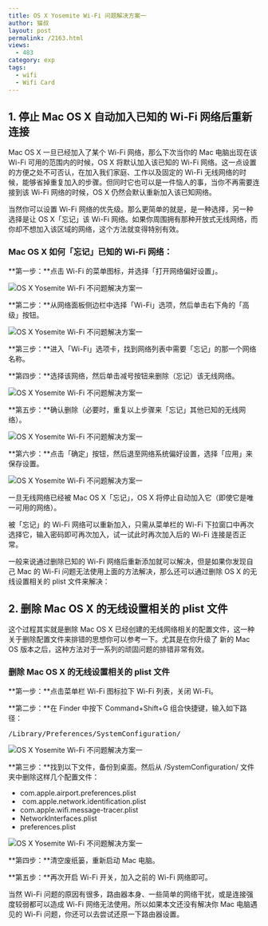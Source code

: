 ```yaml
---
title: OS X Yosemite Wi-Fi 问题解决方案一
author: 猫叔
layout: post
permalink: /2163.html
views:
  - 483
category: exp
tags:
  - wifi
  - Wifi Card
---
```

## 1. 停止 Mac OS X 自动加入已知的 Wi-Fi 网络后重新连接

Mac OS X 一旦已经加入了某个 Wi-Fi 网络，那么下次当你的 Mac 电脑出现在该 Wi-Fi 可用的范围内的时候，OS X 将默认加入该已知的 Wi-Fi 网络。这一点设置的方便之处不可否认，在加入我们家庭、工作以及固定的 Wi-Fi 无线网络的时候，能够省掉重复加入的步骤。但同时它也可以是一件恼人的事，当你不再需要连接到该 Wi-Fi 网络的时候，OS X 仍然会默认重新加入该已知网络。

当然你可以设置 Wi-Fi 网络的优先级。那么更简单的就是，是一种选择，另一种选择是让 OS X「忘记」该 Wi-Fi 网络。如果你周围拥有那种开放式无线网络，而你却不想加入该区域的网络，这个方法就变得特别有效。

### Mac OS X 如何「忘记」已知的 Wi-Fi 网络：

**第一步：**点击 Wi-Fi 的菜单图标，并选择「打开网络偏好设置」。

![OS X Yosemite Wi-Fi 不问题解决方案一][1]

**第二步：**从网络面板侧边栏中选择「Wi-Fi」选项，然后单击右下角的「高级」按钮。

![OS X Yosemite Wi-Fi 不问题解决方案一][2]

**第三步：**进入「Wi-Fi」选项卡，找到网络列表中需要「忘记」的那一个网络名称。

**第四步：**选择该网络，然后单击减号按钮来删除（忘记）该无线网络。

![OS X Yosemite Wi-Fi 不问题解决方案一][3]

**第五步：**确认删除（必要时，重复以上步骤来「忘记」其他已知的无线网络）。

![OS X Yosemite Wi-Fi 不问题解决方案一][3]

**第六步：**点击「确定」按钮，然后退至网络系统偏好设置，选择「应用」来保存设置。

![OS X Yosemite Wi-Fi 不问题解决方案一][4]

一旦无线网络已经被 Mac OS X「忘记」，OS X 将停止自动加入它（即使它是唯一可用的网络）。

被「忘记」的 Wi-Fi 网络可以重新加入，只需从菜单栏的 Wi-Fi 下拉窗口中再次选择它，输入密码即可再次加入，试一试此时再次加入后的 Wi-Fi 连接是否正常。

一般来说通过删除已知的 Wi-Fi 网络后重新添加就可以解决，但是如果你发现自己 Mac 的 Wi-Fi 问题无法使用上面的方法解决，那么还可以通过删除 OS X 的无线设置相关的 plist 文件来解决：

## 2. 删除 Mac OS X 的无线设置相关的 plist 文件

这个过程其实就是删除 Mac OS X 已经创建的无线网络相关的配置文件，这一种关于删除配置文件来排错的思想你可以参考一下。尤其是在你升级了 新的 Mac OS 版本之后，这种方法对于一系列的顽固问题的排错非常有效。

### 删除 Mac OS X 的无线设置相关的 plist 文件

**第一步：**点击菜单栏 Wi-Fi 图标拉下 Wi-Fi 列表，关闭 Wi-Fi。

**第二步：**在 Finder 中按下 Command+Shift+G 组合快捷键，输入如下路径：

<pre>/Library/Preferences/SystemConfiguration/</pre>

![OS X Yosemite Wi-Fi 不问题解决方案一][5]

**第三步：**找到以下文件，备份到桌面。然后从 /SystemConfiguration/ 文件夹中删除这样几个配置文件：

  * com.apple.airport.preferences.plist
  *  com.apple.network.identification.plist
  * com.apple.wifi.message-tracer.plist
  * NetworkInterfaces.plist
  * preferences.plist

![OS X Yosemite Wi-Fi 不问题解决方案一][6]

**第四步：**清空废纸篓，重新启动 Mac 电脑。

**第五步：**再次开启 Wi-Fi 开关，加入之前的 Wi-Fi 网络即可。

当然 Wi-Fi 问题的原因有很多，路由器本身、一些简单的网络干扰，或是连接强度较弱都可以造成 Wi-Fi 网络无法使用。所以如果本文还没有解决你 Mac 电脑遇见的 Wi-Fi 问题，你还可以去尝试还原一下路由器设置。


 [1]: http://cache.maoshu.cc//wp-content/uploads/sinapicv2-backup/2163-ww4-large-005V4vEUjw1enugnl8aobj307x05ndg2.jpg
 [2]: http://cache.maoshu.cc//wp-content/uploads/sinapicv2-backup/2163-ww3-large-005V4vEUjw1enugnr27rej30ik0fntap.jpg
 [3]: http://cache.maoshu.cc//wp-content/uploads/sinapicv2-backup/2163-ww1-large-005V4vEUjw1enugo1oj84j30bd03dmxk.jpg
 [4]: http://cache.maoshu.cc//wp-content/uploads/sinapicv2-backup/2163-ww1-large-005V4vEUjw1enugod3x7mj30ik0fn76b.jpg
 [5]: http://cache.maoshu.cc//wp-content/uploads/sinapicv2-backup/2163-ww2-large-005V4vEUjw1enugolb8mzj30m9099abh.jpg
 [6]: http://cache.maoshu.cc//wp-content/uploads/sinapicv2-backup/2163-ww4-large-005V4vEUjw1enugorr1hsj30lv09bq7i.jpg


